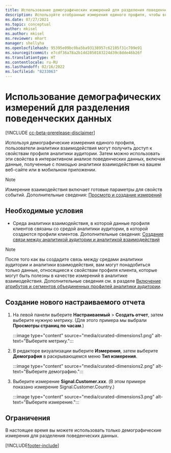 ```yaml
---
title: Использование демографических измерений для разделения поведенческих данных (отобранные измерения)
description: Используйте отобранные измерения единого профиля, чтобы включить свойства профиля клиента аналитики аудитории.
ms.date: 07/27/2021
ms.topic: conceptual
author: mkisel
ms.author: mkisel
ms.reviewer: mhart
manager: shellyha
ms.openlocfilehash: 95395e09bc0ba5ba93138957c62105f31c709e91
ms.sourcegitcommit: e7cdf36a78a2b1dd2850183224d39c8dde46b26f
ms.translationtype: HT
ms.contentlocale: ru-RU
ms.lasthandoff: 02/16/2022
ms.locfileid: "8233063"
---
```

# <a name="use-demographic-dimensions-for-splitting-behavioral-data"></a>Использование демографических измерений для разделения поведенческих данных

[!INCLUDE [cc-beta-prerelease-disclaimer](includes/cc-beta-prerelease-disclaimer.md)]

Используя демографические измерения единого профиля, пользователи аналитики взаимодействия могут получить доступ к свойствам профиля аналитики аудитории. Затем можно использовать эти свойства в интерактивном анализе поведенческих данных, включая данные, полученные с помощью аналитики взаимодействия на вашем веб-сайте или в мобильном приложении.

>[!NOTE]
> Измерение взаимодействия включает готовые параметры для свойств событий. Дополнительные сведения: [Просмотр и создание измерений](dimensions.md)

## <a name="prerequisite"></a>Необходимые условия

- Среда аналитики взаимодействия, в которой данные профиля клиентов связаны со средой аналитики аудитории, в которой создаются профили клиентов. Дополнительные сведения: [Создание связи между аналитикой аудитории и аналитикой взаимодействий](integrate-audience-insights-engagement-insights.md)

> [!NOTE]
> После того как вы создадите связь между средами аналитики аудитории и аналитики взаимодействия, вам могут понадобиться только данные, относящиеся к свойствам профиля клиента, которые могут быть полезны в качестве измерений в аналитике взаимодействия. Дополнительные сведения см. в разделе [Включение атрибутов и сегментов объединенных профилей аналитики аудитории](integrate-audience-insights-engagement-insights.md#enable-audience-insights-unified-profiles-attributes-and-segments).

## <a name="create-a-new-custom-report"></a>Создание нового настраиваемого отчета

1. На левой панели выберите **Настраиваемый** > **Создать отчет**, затем выберите нужную метрику. (Для этого примера мы выбрали **Просмотры страниц по часам**.)

    :::image type="content" source="media/curated-dimensions1.png" alt-text="Выберите метрику.":::

2. В редакторе визуализации выберите **Измерения**, затем выберите **Демография** в раскрывающемся меню **Тип измерения**.

    :::image type="content" source="media/curated-dimensions2.png" alt-text="Выберите демографию.":::

3. Выберите измерение **Signal.Customer.*xxx***. (В этом примере показано измерение Signal.Customer.Country.)

    :::image type="content" source="media/curated-dimensions3.png" alt-text="Выберите измерение.":::
  
## <a name="limitations"></a>Ограничения

В настоящее время вы можете использовать только демографические измерения для разделения поведенческих данных.


[!INCLUDE[footer-include](../includes/footer-banner.md)]
